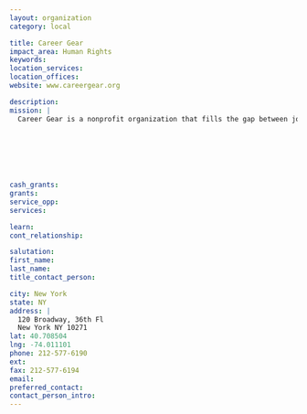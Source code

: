 ```yaml
---
layout: organization
category: local

title: Career Gear
impact_area: Human Rights
keywords: 
location_services: 
location_offices: 
website: www.careergear.org

description: 
mission: |
  Career Gear is a nonprofit organization that fills the gap between job-training programs and employment by providing men with interview clothing, motivation and follow-up support that helps them get and keep jobs.

  

  

  

cash_grants: 
grants: 
service_opp: 
services: 

learn: 
cont_relationship: 

salutation: 
first_name: 
last_name: 
title_contact_person: 

city: New York
state: NY
address: |
  120 Broadway, 36th Fl     
  New York NY 10271
lat: 40.708504
lng: -74.011101
phone: 212-577-6190
ext: 
fax: 212-577-6194
email: 
preferred_contact: 
contact_person_intro: 
---
```

